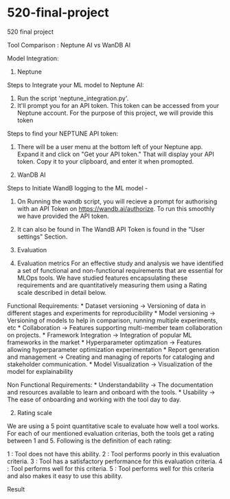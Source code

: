 # 520-final-project
520 final project

Tool Comparison : Neptune AI vs WanDB AI

Model Integration:

1. Neptune 

Steps to Integrate your ML model to Neptune AI:

1. Run the script 'neptune_integration.py'.
2. It'll prompt you for an API token. This token can be accessed from your Neptune account. For the purpose of this project, we will provide this token

Steps to find your NEPTUNE API token:

1. There will be a user menu at the bottom left of your Neptune app. Expand it and click on "Get your API token." That will display your API token. Copy it to your clipboard, and enter it when promopted.

2. WanDB AI 

Steps to Initiate WandB logging to the ML model - 

1. On Running the wandb script, you will recieve a prompt for authorising with an API Token on https://wandb.ai/authorize. To run this smoothly we have provided the API token. 
2. It can also be found in The WandB API Token is found in the "User settings" Section. 


3. Evaluation

1. Evaluation metrics
For an effective study and analysis we have identified a set of functional and non-functional requirements that are essential for MLOps tools. We have studied features encapsulating these requirements and are quantitatively measuring them using a Rating scale described in detail below.

Functional Requirements:
    * Dataset versioning -> Versioning of data in different stages and experiments for reproducibility
    * Model versioning -> Versioning of models to help in comparison, running multiple experiments, etc
    * Collaboration ->  Features supporting multi-member team collaboration on projects.
    * Framework Integration -> Integration of popular ML frameworks in the market
    * Hyperparameter optimzation -> Features allowing hyperparameter optimization experimentation 
    * Report generation and management -> Creating and managing of reports for cataloging and stakeholder communication.
    * Model Visualization -> Visualization of the model for explainability

Non Functional Requirements:
    * Understandability -> The documentation and resources available to learn and onboard with the tools.
    * Usability -> The ease of onboarding and working with the tool day to day.


2. Rating scale

We are using a 5 point quantitative scale to evaluate how well a tool works. For each of our mentioned evaluation criterias,
both the tools get a rating between 1 and 5. Following is the definition of each rating:

1 : Tool does not have this ability.
2 : Tool performs poorly in this evaluation criteria.
3 : Tool has a satisfactory performance for this evaluation criteria.
4 : Tool performs well for this criteria.
5 : Tool performs well for this criteria and also makes it easy to use this ability.

Result


